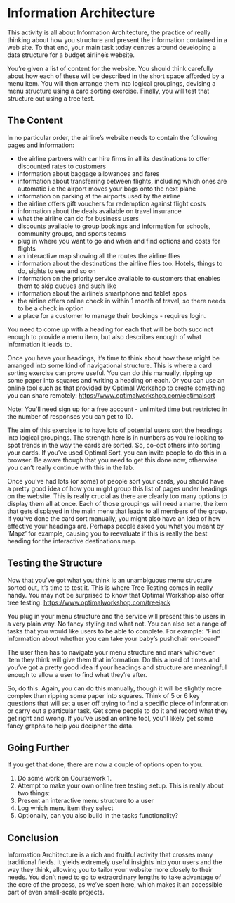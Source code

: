 # Information Architecture

This activity is all about Information Architecture, the practice of really thinking about how you structure and present the information contained in a web site. To that end, your main task today centres around developing a data structure for a budget airline’s website.

You’re given a list of content for the website. You should think carefully about how each of these will be described in the short space afforded by a menu item. You will then arrange them into logical groupings, devising a menu structure using a card sorting exercise. Finally, you will test that structure out using a tree test.

## The Content

In no particular order, the airline’s website needs to contain the following pages and information:

- the airline partners with car hire firms in all its destinations to offer discounted rates to customers
- information about baggage allowances and fares
- information about transferring between flights, including which ones are automatic i.e the airport moves your bags onto the next plane
- information on parking at the airports used by the airline
- the airline offers gift vouchers for redemption against flight costs
- information about the deals available on travel insurance
- what the airline can do for business users
- discounts available to group bookings and information for schools, community groups, and sports teams
- plug in where you want to go and when and find options and costs for flights
- an interactive map showing all the routes the airline flies
- information about the destinations the airline flies too. Hotels, things to do, sights to see and so on
- information on the priority service available to customers that enables them to skip queues and such like
- information about the airline’s smartphone and tablet apps
- the airline offers online check in within 1 month of travel, so there needs to be a check in option
- a place for a customer to manage their bookings - requires login.

You need to come up with a heading for each that will be both succinct enough to provide a menu item, but also describes enough of what information it leads to.

Once you have your headings, it’s time to think about how these might be arranged into some kind of navigational structure. This is where a card sorting exercise can prove useful. You can do this manually, ripping up some paper into squares and writing a heading on each. Or you can use an online tool such as that provided by Optimal Workshop to create something you can share remotely:
<https://www.optimalworkshop.com/optimalsort>

Note: You'll need sign up for a free account - unlimited time but restricted in the number of responses you can get to 10.

The aim of this exercise is to have lots of potential users sort the headings into logical groupings. The strength here is in numbers as you’re looking to spot trends in the way the cards are sorted. So, co-opt others into sorting your cards. If you’ve used Optimal Sort, you can invite people to do this in a browser. Be aware though that you need to get this done now, otherwise you can’t really continue with this in the lab.

Once you’ve had lots (or some) of people sort your cards, you should have a pretty good idea of how you might group this list of pages under headings on the website. This is really crucial as there are clearly too many options to display them all at once. Each of those groupings will need a name, the item that gets displayed in the main menu that leads to all members of the group.
If you’ve done the card sort manually, you might also have an idea of how effective your headings are. Perhaps people asked you what you meant by ‘Mapz’ for example, causing you to reevaluate if this is really the best heading for the interactive destinations map.

## Testing the Structure

Now that you’ve got what you think is an unambiguous menu structure sorted out, it’s time to test it. This is where Tree Testing comes in really handy. You may not be surprised to know that Optimal Workshop also offer tree testing.
<https://www.optimalworkshop.com/treejack>

You plug in your menu structure and the service will present this to users in a very plain way. No fancy styling and what not. You can also set a range of tasks that you would like users to be able to complete. For example:
“Find information about whether you can take your baby’s pushchair on-board”

The user then has to navigate your menu structure and mark whichever item they think will give them that information. Do this a load of times and you’ve got a pretty good idea if your headings and structure are meaningful enough to allow a user to find what they’re after.

So, do this. Again, you can do this manually, though it will be slightly more complex than ripping some paper into squares. Think of 5 or 6 key questions that will set a user off trying to find a specific piece of information or carry out a particular task. Get some people to do it and record what they get right and wrong. If you’ve used an online tool, you’ll likely get some fancy graphs to help you decipher the data.

## Going Further

If you get that done, there are now a couple of options open to you.

1. Do some work on Coursework 1.
2. Attempt to make your own online tree testing setup. This is really about two things:
3. Present an interactive menu structure to a user
4. Log which menu item they select
5. Optionally, can you also build in the tasks functionality?

## Conclusion

Information Architecture is a rich and fruitful activity that crosses many traditional fields. It yields extremely useful insights into your users and the way they think, allowing you to tailor your website more closely to their needs. You don’t need to go to extraordinary lengths to take advantage of the core of the process, as we’ve seen here, which makes it an accessible part of even small-scale projects.
